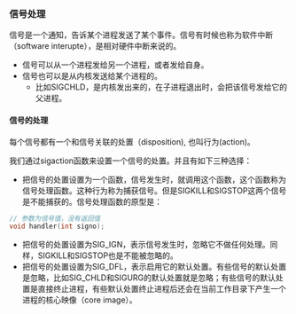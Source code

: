### 信号处理
信号是一个通知，告诉某个进程发送了某个事件。信号有时候也称为软件中断（software interupte），是相对硬件中断来说的。

- 信号可以从一个进程发给另一个进程，或者发给自身。
- 信号也可以是从内核发送给某个进程的。
    * 比如SIGCHLD，是内核发出来的，在子进程退出时，会把该信号发给它的父进程。

#### 信号的处理
每个信号都有一个和信号关联的处置（disposition), 也叫行为(action)。

我们通过sigaction函数来设置一个信号的处置。并且有如下三种选择：
- 把信号的处置设置为一个函数，信号发生时，就调用这个函数，这个函数称为信号处理函数。这种行为称为捕获信号。但是SIGKILL和SIGSTOP这两个信号是不能捕获的。信号处理函数的原型是：
```c
// 参数为信号值，没有返回值
void handler(int signo);
```
- 把信号的处置设置为SIG_IGN，表示信号发生时，忽略它不做任何处理。同样，SIGKILL和SIGSTOP也是不能被忽略的。
- 把信号的处置设置为SIG_DFL，表示启用它的默认处置。有些信号的默认处置是忽略，比如SIG_CHLD和SIGURG的默认处置就是忽略；有些信号的默认处置是直接终止进程，有些默认处置终止进程后还会在当前工作目录下产生一个进程的核心映像（core image）。



